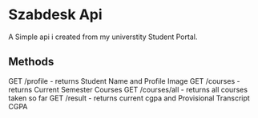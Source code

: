 # Szabdesk Api

 A Simple api i created from my universtity Student Portal.

## Methods

 GET /profile   - returns Student Name and Profile Image
 GET /courses   - returns Current Semester Courses
 GET /courses/all  - returns all courses taken so far
 GET /result  - returns current cgpa and Provisional Transcript CGPA